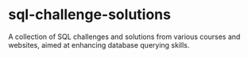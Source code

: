 # sql-challenge-solutions
A collection of SQL challenges and solutions from various courses and websites, aimed at enhancing database querying skills.
